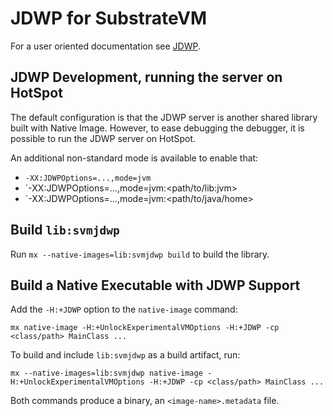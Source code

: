 # JDWP for SubstrateVM

For a user oriented documentation see [JDWP](/docs/JDWP.md).


## JDWP Development, running the server on HotSpot

The default configuration is that the JDWP server is another shared library built with Native Image. However, to ease debugging the debugger, it is possible to run the JDWP server on HotSpot. 

An additional non-standard mode is available to enable that:

- `-XX:JDWPOptions=...,mode=jvm`
- `-XX:JDWPOptions=...,mode=jvm:<path/to/lib:jvm>
- `-XX:JDWPOptions=...,mode=jvm:<path/to/java/home>

## Build `lib:svmjdwp`

Run `mx --native-images=lib:svmjdwp build` to build the library.

## Build a Native Executable with JDWP Support

Add the `-H:+JDWP` option to the `native-image` command:
```shell
mx native-image -H:+UnlockExperimentalVMOptions -H:+JDWP -cp <class/path> MainClass ...
```

To build and include `lib:svmjdwp` as a build artifact, run:
```shell
mx --native-images=lib:svmjdwp native-image -H:+UnlockExperimentalVMOptions -H:+JDWP -cp <class/path> MainClass ...
```

Both commands produce a binary, an `<image-name>.metadata` file.
